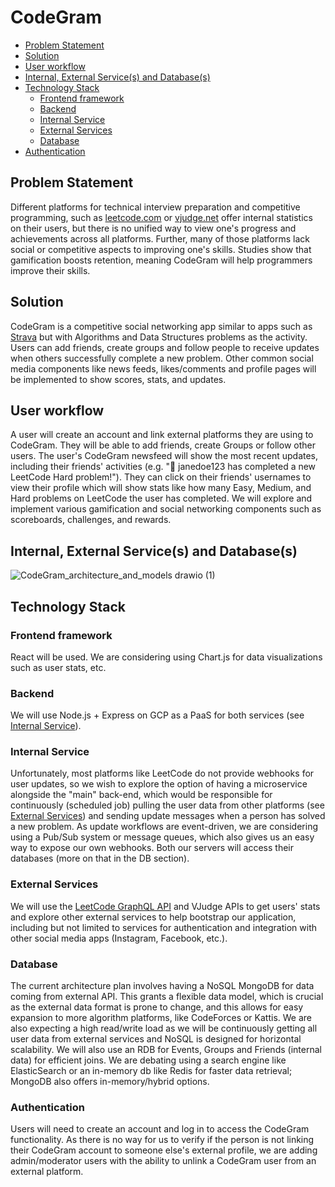 # CodeGram

- [Problem Statement](#problem-statement)
- [Solution](#solution)
- [User workflow](#user-workflow)
- [Internal, External Service(s) and Database(s)](#internal-external-services-and-databases)
- [Technology Stack](#technology-stack)
  - [Frontend framework](#frontend-framework)
  - [Backend](#backend)
  - [Internal Service](#internal-service)
  - [External Services](#external-services)
  - [Database](#database)
- [Authentication](#authentication)


## Problem Statement
Different platforms for technical interview preparation and competitive programming, such as [leetcode.com](https://leetcode.com) or [vjudge.net](https://vjudge.net) offer internal statistics on their users, but there is no unified way to view one's progress and achievements across all platforms. Further, many of those platforms lack social or competitive aspects to improving one's skills. Studies show that gamification boosts retention, meaning CodeGram will help programmers improve their skills.

## Solution
CodeGram is a competitive social networking app similar to apps such as [Strava](strava.com) but with Algorithms and Data Structures problems as the activity. Users can add friends, create groups and follow people to receive updates when others successfully complete a new problem. Other common social media components like news feeds, likes/comments and profile pages will be implemented to show scores, stats, and updates.

## User workflow
A user will create an account and link external platforms they are using to CodeGram. They will be able to add friends, create Groups or follow other users. The user's CodeGram newsfeed will show the most recent updates, including their friends' activities (e.g. "🔔 janedoe123 has completed a new LeetCode Hard problem!"). They can click on their friends' usernames to view their profile which will show stats like how many Easy, Medium, and Hard problems on LeetCode the user has completed. We will explore and implement various gamification and social networking components such as scoreboards, challenges, and rewards. 

## Internal, External Service(s) and Database(s)

![CodeGram_architecture_and_models drawio (1)](https://github.com/peyz21/codegram/assets/64120482/68fe5c6b-59bd-48f7-88a3-386f871dfeb6)

## Technology Stack
### Frontend framework
React will be used. We are considering using Chart.js for data visualizations such as user stats, etc.

### Backend
We will use Node.js + Express on GCP as a PaaS for both services (see [Internal Service](#internal-service)).

### Internal Service
Unfortunately, most platforms like LeetCode do not provide webhooks for user updates, so we wish to explore the option of having a microservice alongside the "main" back-end, which would be responsible for continuously (scheduled job) pulling the user data from other platforms (see [External Services](#external-services)) and sending update messages when a person has solved a new problem. As update workflows are event-driven, we are considering using a Pub/Sub system or message queues, which also gives us an easy way to expose our own webhooks. Both our servers will access their databases (more on that in the DB section).

### External Services
We will use the [LeetCode GraphQL API](https://leetcode.com/graphql) and VJudge APIs to get users' stats and explore other external services to help bootstrap our application, including but not limited to services for authentication and integration with other social media apps (Instagram, Facebook, etc.).

### Database
The current architecture plan involves having a NoSQL MongoDB for data coming from external API. This grants a flexible data model, which is crucial as the external data format is prone to change, and this allows for easy expansion to more algorithm platforms, like CodeForces or Kattis. We are also expecting a high read/write load as we will be continuously getting all user data from external services and NoSQL is designed for horizontal scalability. We will also use an RDB for Events, Groups and Friends (internal data) for efficient joins. We are debating using a search engine like ElasticSearch or an in-memory db like Redis for faster data retrieval; MongoDB also offers in-memory/hybrid options.

### Authentication
Users will need to create an account and log in to access the CodeGram functionality. As there is no way for us to verify if the person is not linking their CodeGram account to someone else's external profile, we are adding admin/moderator users with the ability to unlink a CodeGram user from an external platform.

